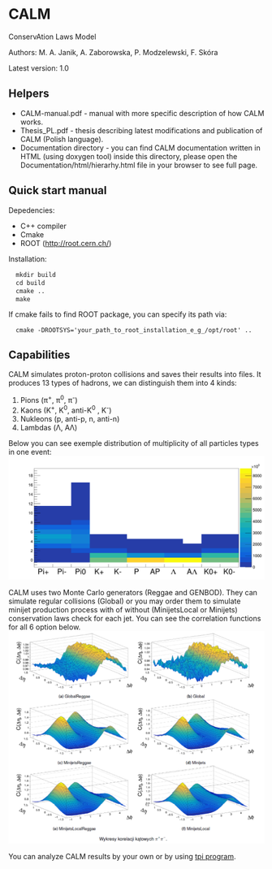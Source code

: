 # CALM
ConservAtion Laws Model

Authors: M. A. Janik, A. Zaborowska, P. Modzelewski, F. Skóra

Latest version: 1.0

Helpers
------------------------------
   * CALM-manual.pdf - manual with more specific description of how CALM works.
   * Thesis_PL.pdf - thesis describing latest modifications and publication of CALM (Polish language).
   * Documentation directory - you can find CALM documentation written in HTML (using doxygen tool) inside this directory, please open the Documentation/html/hierarhy.html file in your browser to see full page.



Quick start manual
------------------------------
Depedencies:

   * C++ compiler
   * Cmake
   * ROOT (http://root.cern.ch/)

Installation:

      mkdir build
      cd build
      cmake ..
      make
   
   
   If cmake fails to find ROOT package, you can specify its path via:
   
      cmake -DROOTSYS='your_path_to_root_installation_e_g_/opt/root' ..
      
Capabilities
------------------------------
CALM simulates proton-proton collisions and saves their results into files. It produces 13 types of hadrons, we can distinguish them into 4 kinds:
   1. Pions (π<sup>+</sup>, π<sup>0</sup>, π<sup>-</sup>)
   2. Kaons (K<sup>+</sup>, K<sup>0</sup>, anti-K<sup>0</sup> , K<sup>-</sup>)
   3. Nukleons (p, anti-p, n, anti-n)
   4. Lambdas (Λ, AΛ)

Below you can see exemple distribution of multiplicity of all particles types in one event:
![MultPID](https://raw.githubusercontent.com/skorafilip/CALM/master/images/GLOBAL_REGGAE_hevmultPIDPipPip.png)

CALM uses two Monte Carlo generators (Reggae and GENBOD). They can simulate regular collisions (Global) or you may order them to simulate minijet production process with of without (MinijetsLocal or Minijets) conservation laws check for each jet. You can see the correlation functions for all 6 option below.
![Correlation](https://raw.githubusercontent.com/skorafilip/CALM/master/images/CorrelationsPipPim.png)

You can analyze CALM results by your own or by using [tpi program](https://github.com/majanik/tpi_CALM).
